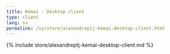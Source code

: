 ```yaml
---
title: Kemai - Desktop client
type: client
lang: sv
permalink: /sv/store/alexandreptj-kemai-desktop-client.html
---
```


{% include store/alexandreptj-kemai-desktop-client.md %}
